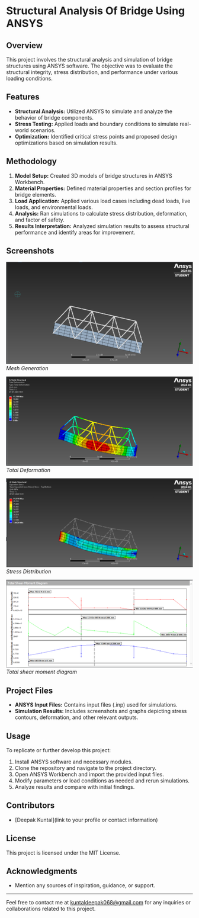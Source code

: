 # Structural Analysis Of Bridge Using ANSYS

## Overview
This project involves the structural analysis and simulation of bridge structures using ANSYS software. The objective was to evaluate the structural integrity, stress distribution, and performance under various loading conditions.

## Features
- **Structural Analysis:** Utilized ANSYS to simulate and analyze the behavior of bridge components.
- **Stress Testing:** Applied loads and boundary conditions to simulate real-world scenarios.
- **Optimization:** Identified critical stress points and proposed design optimizations based on simulation results.

## Methodology
1. **Model Setup:** Created 3D models of bridge structures in ANSYS Workbench.
2. **Material Properties:** Defined material properties and section profiles for bridge elements.
3. **Load Application:** Applied various load cases including dead loads, live loads, and environmental loads.
4. **Analysis:** Ran simulations to calculate stress distribution, deformation, and factor of safety.
5. **Results Interpretation:** Analyzed simulation results to assess structural performance and identify areas for improvement.

## Screenshots
![Screenshot 1](./screenshots/Screenshot%20(338).png)
*Mesh Generation*

![Screenshot 2](./screenshots/Screenshot%20(339).png)
*Total Deformation*

![Screenshot 1](./screenshots/Screenshot%20(340).png)
*Stress Distribution*

![Screenshot 2](./screenshots/Screenshot%20(341).png)
*Total shear moment diagram*

## Project Files
- **ANSYS Input Files:** Contains input files (.inp) used for simulations.
- **Simulation Results:** Includes screenshots and graphs depicting stress contours, deformation, and other relevant outputs.

## Usage
To replicate or further develop this project:
1. Install ANSYS software and necessary modules.
2. Clone the repository and navigate to the project directory.
3. Open ANSYS Workbench and import the provided input files.
4. Modify parameters or load conditions as needed and rerun simulations.
5. Analyze results and compare with initial findings.

## Contributors
- [Deepak Kuntal](link to your profile or contact information)

## License
This project is licensed under the MIT License.

## Acknowledgments
- Mention any sources of inspiration, guidance, or support.

---

Feel free to contact me at [kuntaldeepak068@gmail.com](mailto:kuntaldeepak068@gmail.com) for any inquiries or collaborations related to this project.
